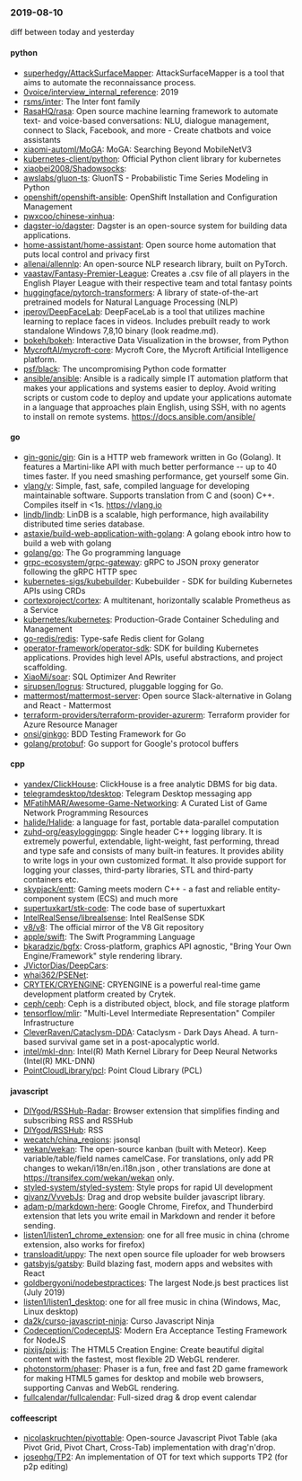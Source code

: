 ### 2019-08-10
diff between today and yesterday

#### python
* [superhedgy/AttackSurfaceMapper](https://github.com/superhedgy/AttackSurfaceMapper): AttackSurfaceMapper is a tool that aims to automate the reconnaissance process.
* [0voice/interview_internal_reference](https://github.com/0voice/interview_internal_reference): 2019
* [rsms/inter](https://github.com/rsms/inter): The Inter font family
* [RasaHQ/rasa](https://github.com/RasaHQ/rasa):  Open source machine learning framework to automate text- and voice-based conversations: NLU, dialogue management, connect to Slack, Facebook, and more - Create chatbots and voice assistants
* [xiaomi-automl/MoGA](https://github.com/xiaomi-automl/MoGA): MoGA: Searching Beyond MobileNetV3
* [kubernetes-client/python](https://github.com/kubernetes-client/python): Official Python client library for kubernetes
* [xiaobei2008/Shadowsocks](https://github.com/xiaobei2008/Shadowsocks): 
* [awslabs/gluon-ts](https://github.com/awslabs/gluon-ts): GluonTS - Probabilistic Time Series Modeling in Python
* [openshift/openshift-ansible](https://github.com/openshift/openshift-ansible): OpenShift Installation and Configuration Management
* [pwxcoo/chinese-xinhua](https://github.com/pwxcoo/chinese-xinhua):  
* [dagster-io/dagster](https://github.com/dagster-io/dagster): Dagster is an open-source system for building data applications.
* [home-assistant/home-assistant](https://github.com/home-assistant/home-assistant):  Open source home automation that puts local control and privacy first
* [allenai/allennlp](https://github.com/allenai/allennlp): An open-source NLP research library, built on PyTorch.
* [vaastav/Fantasy-Premier-League](https://github.com/vaastav/Fantasy-Premier-League): Creates a .csv file of all players in the English Player League with their respective team and total fantasy points
* [huggingface/pytorch-transformers](https://github.com/huggingface/pytorch-transformers):  A library of state-of-the-art pretrained models for Natural Language Processing (NLP)
* [iperov/DeepFaceLab](https://github.com/iperov/DeepFaceLab): DeepFaceLab is a tool that utilizes machine learning to replace faces in videos. Includes prebuilt ready to work standalone Windows 7,8,10 binary (look readme.md).
* [bokeh/bokeh](https://github.com/bokeh/bokeh): Interactive Data Visualization in the browser, from Python
* [MycroftAI/mycroft-core](https://github.com/MycroftAI/mycroft-core): Mycroft Core, the Mycroft Artificial Intelligence platform.
* [psf/black](https://github.com/psf/black): The uncompromising Python code formatter
* [ansible/ansible](https://github.com/ansible/ansible): Ansible is a radically simple IT automation platform that makes your applications and systems easier to deploy. Avoid writing scripts or custom code to deploy and update your applications  automate in a language that approaches plain English, using SSH, with no agents to install on remote systems. https://docs.ansible.com/ansible/

#### go
* [gin-gonic/gin](https://github.com/gin-gonic/gin): Gin is a HTTP web framework written in Go (Golang). It features a Martini-like API with much better performance -- up to 40 times faster. If you need smashing performance, get yourself some Gin.
* [vlang/v](https://github.com/vlang/v): Simple, fast, safe, compiled language for developing maintainable software. Supports translation from C and (soon) C++. Compiles itself in <1s. https://vlang.io
* [lindb/lindb](https://github.com/lindb/lindb): LinDB is a scalable, high performance, high availability distributed time series database.
* [astaxie/build-web-application-with-golang](https://github.com/astaxie/build-web-application-with-golang): A golang ebook intro how to build a web with golang
* [golang/go](https://github.com/golang/go): The Go programming language
* [grpc-ecosystem/grpc-gateway](https://github.com/grpc-ecosystem/grpc-gateway): gRPC to JSON proxy generator following the gRPC HTTP spec
* [kubernetes-sigs/kubebuilder](https://github.com/kubernetes-sigs/kubebuilder): Kubebuilder - SDK for building Kubernetes APIs using CRDs
* [cortexproject/cortex](https://github.com/cortexproject/cortex): A multitenant, horizontally scalable Prometheus as a Service
* [kubernetes/kubernetes](https://github.com/kubernetes/kubernetes): Production-Grade Container Scheduling and Management
* [go-redis/redis](https://github.com/go-redis/redis): Type-safe Redis client for Golang
* [operator-framework/operator-sdk](https://github.com/operator-framework/operator-sdk): SDK for building Kubernetes applications. Provides high level APIs, useful abstractions, and project scaffolding.
* [XiaoMi/soar](https://github.com/XiaoMi/soar): SQL Optimizer And Rewriter
* [sirupsen/logrus](https://github.com/sirupsen/logrus): Structured, pluggable logging for Go.
* [mattermost/mattermost-server](https://github.com/mattermost/mattermost-server): Open source Slack-alternative in Golang and React - Mattermost
* [terraform-providers/terraform-provider-azurerm](https://github.com/terraform-providers/terraform-provider-azurerm): Terraform provider for Azure Resource Manager
* [onsi/ginkgo](https://github.com/onsi/ginkgo): BDD Testing Framework for Go
* [golang/protobuf](https://github.com/golang/protobuf): Go support for Google's protocol buffers

#### cpp
* [yandex/ClickHouse](https://github.com/yandex/ClickHouse): ClickHouse is a free analytic DBMS for big data.
* [telegramdesktop/tdesktop](https://github.com/telegramdesktop/tdesktop): Telegram Desktop messaging app
* [MFatihMAR/Awesome-Game-Networking](https://github.com/MFatihMAR/Awesome-Game-Networking): A Curated List of Game Network Programming Resources
* [halide/Halide](https://github.com/halide/Halide): a language for fast, portable data-parallel computation
* [zuhd-org/easyloggingpp](https://github.com/zuhd-org/easyloggingpp): Single header C++ logging library. It is extremely powerful, extendable, light-weight, fast performing, thread and type safe and consists of many built-in features. It provides ability to write logs in your own customized format. It also provide support for logging your classes, third-party libraries, STL and third-party containers etc.
* [skypjack/entt](https://github.com/skypjack/entt): Gaming meets modern C++ - a fast and reliable entity-component system (ECS) and much more
* [supertuxkart/stk-code](https://github.com/supertuxkart/stk-code): The code base of supertuxkart
* [IntelRealSense/librealsense](https://github.com/IntelRealSense/librealsense): Intel RealSense SDK
* [v8/v8](https://github.com/v8/v8): The official mirror of the V8 Git repository
* [apple/swift](https://github.com/apple/swift): The Swift Programming Language
* [bkaradzic/bgfx](https://github.com/bkaradzic/bgfx): Cross-platform, graphics API agnostic, "Bring Your Own Engine/Framework" style rendering library.
* [JVictorDias/DeepCars](https://github.com/JVictorDias/DeepCars): 
* [whai362/PSENet](https://github.com/whai362/PSENet): 
* [CRYTEK/CRYENGINE](https://github.com/CRYTEK/CRYENGINE): CRYENGINE is a powerful real-time game development platform created by Crytek.
* [ceph/ceph](https://github.com/ceph/ceph): Ceph is a distributed object, block, and file storage platform
* [tensorflow/mlir](https://github.com/tensorflow/mlir): "Multi-Level Intermediate Representation" Compiler Infrastructure
* [CleverRaven/Cataclysm-DDA](https://github.com/CleverRaven/Cataclysm-DDA): Cataclysm - Dark Days Ahead. A turn-based survival game set in a post-apocalyptic world.
* [intel/mkl-dnn](https://github.com/intel/mkl-dnn): Intel(R) Math Kernel Library for Deep Neural Networks (Intel(R) MKL-DNN)
* [PointCloudLibrary/pcl](https://github.com/PointCloudLibrary/pcl): Point Cloud Library (PCL)

#### javascript
* [DIYgod/RSSHub-Radar](https://github.com/DIYgod/RSSHub-Radar):  Browser extension that simplifies finding and subscribing RSS and RSSHub
* [DIYgod/RSSHub](https://github.com/DIYgod/RSSHub):   RSS
* [wecatch/china_regions](https://github.com/wecatch/china_regions): jsonsql
* [wekan/wekan](https://github.com/wekan/wekan): The open-source kanban (built with Meteor). Keep variable/table/field names camelCase. For translations, only add PR changes to wekan/i18n/en.i18n.json , other translations are done at https://transifex.com/wekan/wekan only.
* [styled-system/styled-system](https://github.com/styled-system/styled-system):  Style props for rapid UI development
* [givanz/VvvebJs](https://github.com/givanz/VvvebJs): Drag and drop website builder javascript library.
* [adam-p/markdown-here](https://github.com/adam-p/markdown-here): Google Chrome, Firefox, and Thunderbird extension that lets you write email in Markdown and render it before sending.
* [listen1/listen1_chrome_extension](https://github.com/listen1/listen1_chrome_extension): one for all free music in china (chrome extension, also works for firefox)
* [transloadit/uppy](https://github.com/transloadit/uppy): The next open source file uploader for web browsers 
* [gatsbyjs/gatsby](https://github.com/gatsbyjs/gatsby): Build blazing fast, modern apps and websites with React
* [goldbergyoni/nodebestpractices](https://github.com/goldbergyoni/nodebestpractices):  The largest Node.js best practices list (July 2019)
* [listen1/listen1_desktop](https://github.com/listen1/listen1_desktop): one for all free music in china (Windows, Mac, Linux desktop)
* [da2k/curso-javascript-ninja](https://github.com/da2k/curso-javascript-ninja): Curso Javascript Ninja
* [Codeception/CodeceptJS](https://github.com/Codeception/CodeceptJS): Modern Era Acceptance Testing Framework for NodeJS
* [pixijs/pixi.js](https://github.com/pixijs/pixi.js): The HTML5 Creation Engine: Create beautiful digital content with the fastest, most flexible 2D WebGL renderer.
* [photonstorm/phaser](https://github.com/photonstorm/phaser): Phaser is a fun, free and fast 2D game framework for making HTML5 games for desktop and mobile web browsers, supporting Canvas and WebGL rendering.
* [fullcalendar/fullcalendar](https://github.com/fullcalendar/fullcalendar): Full-sized drag & drop event calendar

#### coffeescript
* [nicolaskruchten/pivottable](https://github.com/nicolaskruchten/pivottable): Open-source Javascript Pivot Table (aka Pivot Grid, Pivot Chart, Cross-Tab) implementation with drag'n'drop.
* [josephg/TP2](https://github.com/josephg/TP2): An implementation of OT for text which supports TP2 (for p2p editing)
